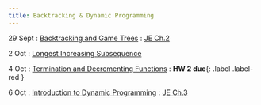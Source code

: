 ```yaml
---
title: Backtracking & Dynamic Programming
---
```


29 Sept
: [Backtracking and Game Trees](https://msu.github.io/csci-432-fall2023/assets/pdfs/09-29_notes.pdf)
   : [JE Ch.2](https://jeffe.cs.illinois.edu/teaching/algorithms/book/01-backtracking.pdf) 

2 Oct
: [Longest Increasing Subsequence](https://msu.github.io/csci-432-fall2023/assets/pdfs/09-29_notes.pdf)

4 Oct
: [Termination and Decrementing Functions](https://msu.github.io/csci-432-fall2023/assets/pdfs/09-22_notes.pdf)
: **HW 2 due**{: .label .label-red }

6 Oct
: [Introduction to Dynamic Programming](https://msu.github.io/csci-432-fall2023/assets/pdfs/09-29_notes.pdf)
   : [JE Ch.3](https://jeffe.cs.illinois.edu/teaching/algorithms/book/01-recursion.pdf) 
